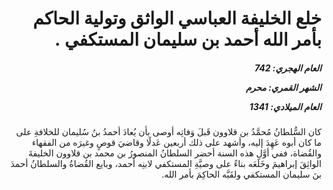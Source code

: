 <h1 dir="rtl">خلع الخليفة العباسي الواثق وتولية الحاكم بأمر الله أحمد بن سليمان المستكفي .</h1>

<h5 dir="rtl">العام الهجري:  742

الشهر القمري: محرم

العام الميلادي: 1341</h5>

<p dir="rtl">كان السُّلطانُ مُحمَّدُ بن قلاوون قَبلَ وَفاتِه أوصى بأن يُعادَ أحمدُ بنُ سُليمان للخلافةِ على ما كان أبوه عَهِدَ إليه، وأشهد على ذلك أربعين عَدلًا وقاضيَ قوصٍ وغيرَه من الفقهاء والقُضاة، ففي أوَّلِ هذه السنة أحضر السلطانُ المنصورُ بن محمد بن قلاوون الخليفةَ الواثِقَ إبراهيمَ وخَلَعَه بناءً على وصيَّةِ المستكفي لابنِه أحمد، وبايع القُضاةُ والسلطانُ أحمدَ بنَ سليمان المستكفي ولقَبَّه الحاكِمَ بأمر الله.</p></br>
